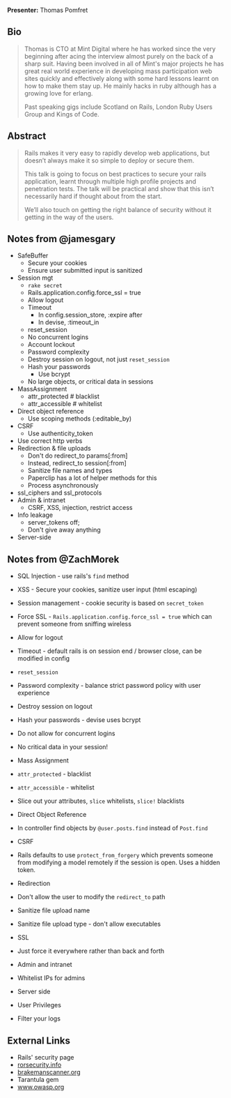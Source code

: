 **Presenter:** Thomas Pomfret

## Bio

> Thomas is CTO at Mint Digital where he has worked since the very beginning after acing the interview almost purely on the back of a sharp suit. Having been involved in all of Mint's major projects he has great real world experience in developing mass participation web sites quickly and effectively along with some hard lessons learnt on how to make them stay up. He mainly hacks in ruby although has a growing love for erlang.
>
> Past speaking gigs include Scotland on Rails, London Ruby Users Group and Kings of Code.

## Abstract

> Rails makes it very easy to rapidly develop web applications, but doesn’t always make it so simple to deploy or secure them. 
>
> This talk is going to focus on best practices to secure your rails application, learnt through multiple high profile projects and penetration tests. The talk will be practical and show that this isn’t necessarily hard if thought about from the start. 
>
> We’ll also touch on getting the right balance of security without it getting in the way of the users.

## Notes from @jamesgary

* SafeBuffer
  * Secure your cookies
  * Ensure user submitted input is sanitized
* Session mgt
  * `rake secret`
  * Rails.application.config.force\_ssl = true
  * Allow logout
  * Timeout
    * In config.session\_store, :expire after
    * In devise, :timeout\_in
  * reset\_session
  * No concurrent logins
  * Account lockout
  * Password complexity
  * Destroy session on logout, not just `reset_session`
  * Hash your passwords
    * Use bcrypt
  * No large objects, or critical data in sessions
* MassAssignment
  * attr\_protected # blacklist
  * attr\_accessible # whitelist
* Direct object reference
  * Use scoping methods (:editable\_by)
* CSRF
  * Use authenticity\_token
* Use correct http verbs
* Redirection & file uploads
  * Don't do redirect\_to params[:from]
  * Instead, redirect\_to session[:from]
  * Sanitize file names and types
  * Paperclip has a lot of helper methods for this
  * Process asynchronously
* ssl\_ciphers and ssl\_protocols
* Admin & intranet
  * CSRF, XSS, injection, restrict access
* Info leakage
  * server\_tokens off;
  * Don't give away anything
* Server-side


## Notes from @ZachMorek

* SQL Injection - use rails's `find` method


* XSS - Secure your cookies, sanitize user input (html escaping)


* Session management - cookie security is based on `secret_token`
* Force SSL - `Rails.application.config.force_ssl = true` which can prevent someone from sniffing wireless
* Allow for logout
* Timeout - default rails is on session end / browser close, can be modified in config
* `reset_session`
* Password complexity - balance strict password policy with user experience
* Destroy session on logout
* Hash your passwords - devise uses bcrypt
* Do not allow for concurrent logins
* No critical data in your session!


* Mass Assignment
* `attr_protected` - blacklist
* `attr_accessible` - whitelist
* Slice out your attributes, `slice` whitelists, `slice!` blacklists


* Direct Object Reference
* In controller find objects by `@user.posts.find` instead of `Post.find`


* CSRF
* Rails defaults to use `protect_from_forgery` which prevents someone from modifying a model remotely if the session is open.  Uses a hidden token.


* Redirection
* Don't allow the user to modify the `redirect_to` path


* Sanitize file upload name
* Sanitize file upload type - don't allow executables


* SSL
* Just force it everywhere rather than back and forth


* Admin and intranet
* Whitelist IPs for admins


* Server side
* User Privileges
* Filter your logs

## External Links

* Rails' security page
* [rorsecurity.info](rorsecurity.info)
* [brakemanscanner.org](brakemanscanner.org)
* Tarantula gem
* www.owasp.org
